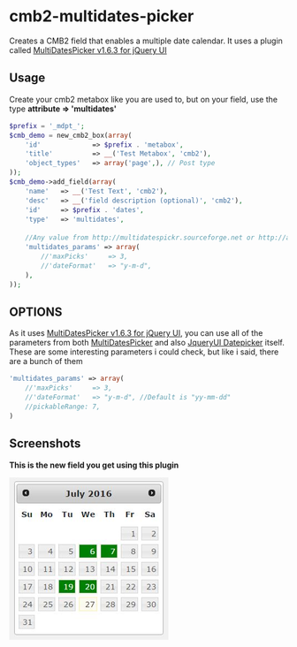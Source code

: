 # cmb2-multidates-picker
Creates a CMB2 field that enables a multiple date calendar. It uses a plugin called [MultiDatesPicker v1.6.3 for jQuery UI](http://multidatespickr.sourceforge.net/)

## Usage
Create your cmb2 metabox like you are used to, but on your field, use the type **attribute => 'multidates'**

```php
$prefix = '_mdpt_';
$cmb_demo = new_cmb2_box(array(
	'id'			 => $prefix . 'metabox',
	'title'			 => __('Test Metabox', 'cmb2'),
	'object_types'	 => array('page',), // Post type
));
$cmb_demo->add_field(array(
	'name'	 => __('Test Text', 'cmb2'),
	'desc'	 => __('field description (optional)', 'cmb2'),
	'id'	 => $prefix . 'dates',
	'type'	 => 'multidates',
	
	//Any value from http://multidatespickr.sourceforge.net or http://api.jqueryui.com/datepicker/
	'multidates_params' => array(
		//'maxPicks'	 => 3,
		//'dateFormat'   => "y-m-d",
	),
));
```

## OPTIONS

As it uses [MultiDatesPicker v1.6.3 for jQuery UI](http://multidatespickr.sourceforge.net/), you can use all of the parameters from both [MultiDatesPicker](http://multidatespickr.sourceforge.net/) and also [JqueryUI Datepicker](http://api.jqueryui.com/datepicker/) itself. These are some interesting parameters i could check, but like i said, there are a bunch of them

```php
'multidates_params' => array(
	//'maxPicks'	 => 3,
	//'dateFormat'   => "y-m-d", //Default is "yy-mm-dd"
	//pickableRange: 7,
)
```

## Screenshots

**This is the new field you get using this plugin**

![Image](assets/imgs/multidates-picker.jpg)
